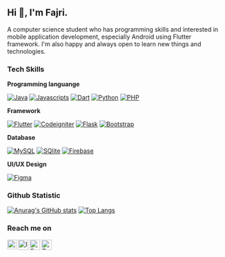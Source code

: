 ## Hi 👋, I'm Fajri.

A computer science student who has programming skills and interested in mobile application development, especially Android using Flutter framework. I'm also happy and always open to learn new things and technologies.

### Tech Skills

**Programming languange**

<p>
  <a href="https://github.com/topics/java"><img alt="Java" src="https://img.shields.io/badge/Java-%23ED8B00.svg?style=flat&color=016077&logo=Java&logoColor=white"></a>
  <a href="https://github.com/topics/javascript"><img alt="Javascripts" src="https://img.shields.io/badge/Javascript-%23323330.svg?style=flat&logo=Javascript&logoColor=white"></a>
  <a href="https://github.com/topics/dart"><img alt="Dart" src="https://img.shields.io/badge/Dart-%230175C2.svg?style=flat&color=045393&logo=Dart&logoColor=white"></a>
  <a href="https://github.com/topics/python"><img alt="Python" src="https://img.shields.io/badge/Python-3670A0?style=flat&logo=Python&logoColor=white"></a>
  <a href="https://github.com/topics/php"><img alt="PHP" src="https://img.shields.io/badge/PHP-%23777BB4.svg?style=flat&logo=PHP&logoColor=white"></a>
</p>

**Framework**

<p>
  <a href="https://github.com/topics/flutter"><img alt="Flutter" src="https://img.shields.io/badge/Flutter-%2302569B.svg?style=flat&logo=Flutter&logoColor=white"></a>
  <a href="https://github.com/topics/codeigniter"><img alt="Codeigniter" src="https://img.shields.io/badge/CodeIgniter-%23EF4223.svg?style=flat&logo=CodeIgniter&logoColor=white"></a>
  <a href="https://github.com/topics/flask"><img alt="Flask" src="https://img.shields.io/badge/Flask-%23000.svg?style=flat&logo=Flask&logoColor=white"></a>
  <a href="https://github.com/topics/bootstrap"><img alt="Bootstrap" src="https://img.shields.io/badge/Bootstrap-%23563D7C.svg?style=flat&logo=Bootstrap&logoColor=white"></a>
</p>

**Database**

<p>
  <a href="https://github.com/topics/mysql"><img alt="MySQL" src="https://img.shields.io/badge/mySQL-%2300f.svg?style=flat&logo=mySQL&logoColor=white"></a>
  <a href="https://github.com/topics/sqlite"><img alt="SQlite" src="https://img.shields.io/badge/SQlite-%2307405e.svg?style=flat&logo=SQlite&logoColor=white"></a>
  <a href="https://github.com/topics/firebase"><img alt="Firebase" src="https://img.shields.io/badge/Firebase-%23039BE5.svg?style=flat&color=F29D0D&logo=Firebase&logoColor=white"></a>
</p> 

**UI/UX Design**

<p>
  <a href="https://github.com/topics/figma"><img alt="Figma" src="https://img.shields.io/badge/Figma-%23F24E1E.svg?style=flat&color=09C47C&logo=Figma&logoColor=white"></a>
</p>  

### Github Statistic

[![Anurag's GitHub stats](https://github-readme-stats.vercel.app/api?username=fajri-rasid1st&count_private=true&show_icons=true&include_all_commits=true&theme=cobalt)](https://github.com/anuraghazra/github-readme-stats)
[![Top Langs](https://github-readme-stats.vercel.app/api/top-langs/?username=fajri-rasid1st&langs_count=7&hide=CSS,SCSS&layout=compact&theme=cobalt)](https://github.com/anuraghazra/github-readme-stats)  

### Reach me on

<a href="https://www.linkedin.com/in/muhammad-fajri-rasid-26558114b">
  <img align="left" alt="LinkedIn" title="LinkedIn" width="22px" src="https://cdn-icons-png.flaticon.com/512/2111/2111499.png" />
</a>
<a href="https://www.instagram.com/fajri_rasid1st">
  <img align="left" alt="Instagram" title="Instagram" width="24px" src="https://cdn-icons-png.flaticon.com/512/2111/2111463.png" />
</a>
<a href="https://web.facebook.com/muh.fajrirasid91">
  <img align="left" alt="Facebook" title="Facebook" width="24px" src="https://cdn-icons-png.flaticon.com/512/2111/2111398.png" />
</a>
<a href="https://twitter.com/FajriRasid">
  <img align="left" alt="Twitter" title="Twitter" width="24px" src="https://cdn-icons-png.flaticon.com/512/2111/2111688.png" />
</a>  
